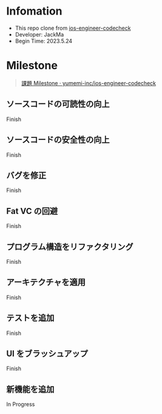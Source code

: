 # Infomation

* This repo clone from [ios-engineer-codecheck](https://github.com/yumemi-inc/ios-engineer-codecheck)
* Developer: JackMa
* Begin Time: 2023.5.24

# Milestone
> [課題 Milestone · yumemi-inc/ios-engineer-codecheck](https://github.com/yumemi-inc/ios-engineer-codecheck/milestone/1)

## ソースコードの可読性の向上

Finish

## ソースコードの安全性の向上

Finish

## バグを修正

Finish

## Fat VC の回避

Finish

## プログラム構造をリファクタリング

Finish

## アーキテクチャを適用

Finish

## テストを追加

Finish

## UI をブラッシュアップ

Finish

## 新機能を追加

In Progress

